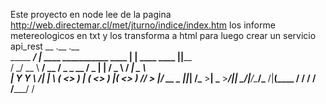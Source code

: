 Este proyecto en node lee de la pagina http://web.directemar.cl/met/jturno/indice/index.htm los informe 
metereologicos en txt y los transforma a html para luego crear un servicio api_rest
                __                            .__                .__        
  _____   _____/  |_  ____  ___________  ____ |  |   ____   ____ |__|____   
 /     \_/ __ \   __\/ __ \/  _ \_  __ \/  _ \|  |  /  _ \ / ___\|  \__  \  
|  Y Y  \  ___/|  | \  ___(  <_> )  | \(  <_> )  |_(  <_> ) /_/  >  |/ __ \_
|__|_|  /\___  >__|  \___  >____/|__|   \____/|____/\____/\___  /|__(____  /
      \/     \/          \/                              /_____/         \/ 

